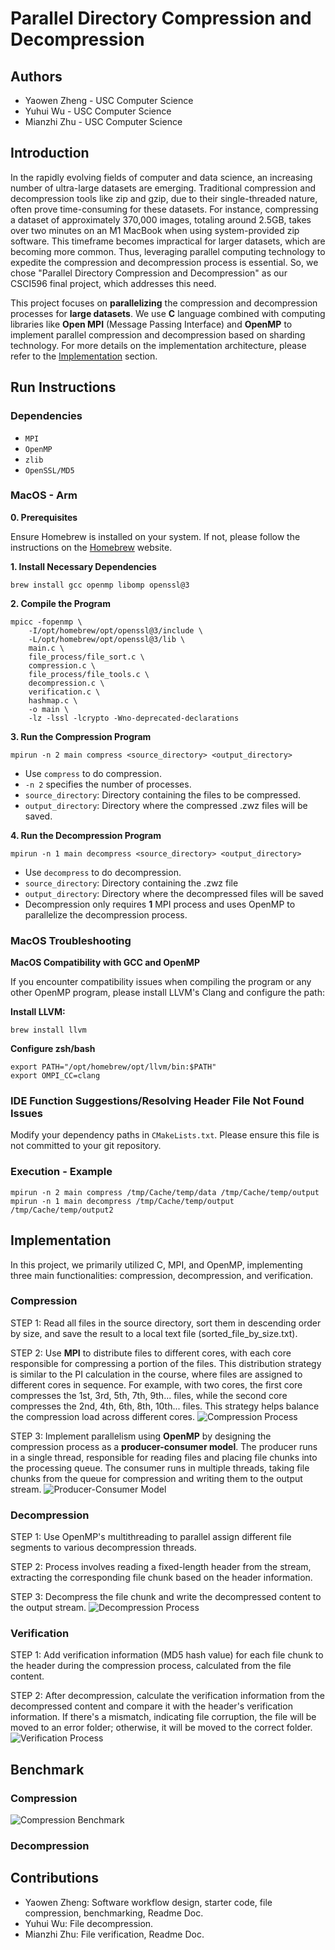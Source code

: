 
# Parallel Directory Compression and Decompression

## Authors
- Yaowen Zheng - USC Computer Science
- Yuhui Wu - USC Computer Science
- Mianzhi Zhu - USC Computer Science

## Introduction
In the rapidly evolving fields of computer and data science, an increasing number of ultra-large datasets are emerging. 
Traditional compression and decompression tools like zip and gzip, due to their single-threaded nature, often prove 
time-consuming for these datasets. For instance, compressing a dataset of approximately 370,000 images, totaling around 
2.5GB, takes over two minutes on an M1 MacBook when using system-provided zip software. This timeframe becomes impractical for 
larger datasets, which are becoming more common. Thus, leveraging parallel computing technology to expedite the compression and decompression 
process is essential. So, we chose "Parallel Directory Compression and Decompression" as our CSCI596 final project, which addresses this need.

This project focuses on **parallelizing** the compression and decompression processes for **large datasets**. 
We use **C** language combined with computing libraries like **Open MPI** (Message Passing Interface) and **OpenMP** to 
implement parallel compression and decompression based on sharding technology. For more details on the implementation 
architecture, please refer to the [Implementation](#implementation) section.

## Run Instructions

### Dependencies
- `MPI`
- `OpenMP`
- `zlib`
- `OpenSSL/MD5`

### MacOS - Arm
**0. Prerequisites**

Ensure Homebrew is installed on your system. If not, please follow the instructions on the [Homebrew](https://brew.sh/) website.

**1. Install Necessary Dependencies**

```shell
brew install gcc openmp libomp openssl@3
```

**2. Compile the Program**
```
mpicc -fopenmp \
    -I/opt/homebrew/opt/openssl@3/include \
    -L/opt/homebrew/opt/openssl@3/lib \
    main.c \
    file_process/file_sort.c \
    compression.c \
    file_process/file_tools.c \
    decompression.c \
    verification.c \
    hashmap.c \
    -o main \
    -lz -lssl -lcrypto -Wno-deprecated-declarations
```

**3. Run the Compression Program**
```
mpirun -n 2 main compress <source_directory> <output_directory>
```
- Use `compress` to do compression.
- `-n 2` specifies the number of processes. 
- `source_directory`: Directory containing the files to be compressed.
- `output_directory`: Directory where the compressed .zwz files will be saved.

**4. Run the Decompression Program**
```
mpirun -n 1 main decompress <source_directory> <output_directory>
```
- Use `decompress` to do decompression.
- `source_directory`: Directory containing the .zwz file 
- `output_directory`: Directory where the decompressed files will be saved
- Decompression only requires **1** MPI process and uses OpenMP to parallelize the decompression process.

### MacOS Troubleshooting
**MacOS Compatibility with GCC and OpenMP**

If you encounter compatibility issues when compiling the program or any other OpenMP program, please install LLVM's Clang and configure the path:

**Install LLVM:**
```
brew install llvm
```
**Configure zsh/bash**
```
export PATH="/opt/homebrew/opt/llvm/bin:$PATH"
export OMPI_CC=clang
```

### IDE Function Suggestions/Resolving Header File Not Found Issues
Modify your dependency paths in `CMakeLists.txt`. Please ensure this file is not committed to your git repository.

### Execution - Example
```
mpirun -n 2 main compress /tmp/Cache/temp/data /tmp/Cache/temp/output
mpirun -n 1 main decompress /tmp/Cache/temp/output /tmp/Cache/temp/output2
```


## Implementation
In this project, we primarily utilized C, MPI, and OpenMP, implementing three main functionalities: compression, decompression, and verification.

### Compression

STEP 1: Read all files in the source directory, sort them in descending order by size, and save the result to a local text file (sorted_file_by_size.txt).

STEP 2: Use **MPI** to distribute files to different cores, with each core responsible for compressing a portion of the files.
This distribution strategy is similar to the PI calculation in the course, where files are assigned to different cores in sequence.
For example, with two cores, the first core compresses the 1st, 3rd, 5th, 7th, 9th... files, while the second core compresses the 2nd, 4th, 6th, 8th, 10th... files.
This strategy helps balance the compression load across different cores.
![Compression Process](pictures/csci596-compression.png)

STEP 3: Implement parallelism using **OpenMP** by designing the compression process as a **producer-consumer model**. The producer runs in a single thread, responsible for reading files and placing file chunks into the processing queue. The consumer runs in multiple threads, taking file chunks from the queue for compression and writing them to the output stream.
![Producer-Consumer Model](pictures/csci596-producer-and-worker.png)

### Decompression

STEP 1: Use OpenMP's multithreading to parallel assign different file segments to various decompression threads.

STEP 2: Process involves reading a fixed-length header from the stream, extracting the corresponding file chunk based on the header information.

STEP 3: Decompress the file chunk and write the decompressed content to the output stream.
![Decompression Process](pictures/csci596-decompression.png)

### Verification

STEP 1: Add verification information (MD5 hash value) for each file chunk to the header during the compression process, calculated from the file content.

STEP 2: After decompression, calculate the verification information from the decompressed content and compare it with the header's verification information. If there's a mismatch, indicating file corruption, the file will be moved to an error folder; otherwise, it will be moved to the correct folder.
![Verification Process](pictures/csci596-validation.png)

## Benchmark
### Compression
![Compression Benchmark](pictures/csci596-performance_compression.png)
### Decompression

## Contributions
- Yaowen Zheng: Software workflow design, starter code, file compression, benchmarking, Readme Doc.
- Yuhui Wu: File decompression.
- Mianzhi Zhu: File verification, Readme Doc.

